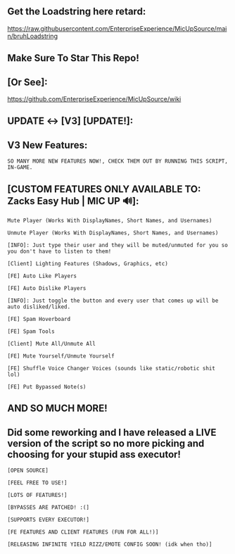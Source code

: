 ## Get the Loadstring here retard:
https://raw.githubusercontent.com/EnterpriseExperience/MicUpSource/main/bruhLoadstring

## Make Sure To Star This Repo!

## [Or See]:
https://github.com/EnterpriseExperience/MicUpSource/wiki

## UPDATE <-> [V3] [UPDATE!]:

## V3 New Features:
`SO MANY MORE NEW FEATURES NOW!, CHECK THEM OUT BY RUNNING THIS SCRIPT, IN-GAME.`

## [CUSTOM FEATURES ONLY AVAILABLE TO: Zacks Easy Hub | MIC UP 🔊]:
`Mute Player (Works With DisplayNames, Short Names, and Usernames)`

`Unmute Player (Works With DisplayNames, Short Names, and Usernames)`

`[INFO]: Just type their user and they will be muted/unmuted for you so you don't have to listen to them!`

`[Client] Lighting Features (Shadows, Graphics, etc)`

`[FE] Auto Like Players`

`[FE] Auto Dislike Players`

`[INFO]: Just toggle the button and every user that comes up will be auto disliked/liked.`

`[FE] Spam Hoverboard`

`[FE] Spam Tools`

`[Client] Mute All/Unmute All`

`[FE] Mute Yourself/Unmute Yourself`

`[FE] Shuffle Voice Changer Voices (sounds like static/robotic shit lol)`

`[FE] Put Bypassed Note(s)`

## AND SO MUCH MORE!


## Did some reworking and I have released a LIVE version of the script so no more picking and choosing for your stupid ass executor!

`[OPEN SOURCE]`

`[FEEL FREE TO USE!]`

`[LOTS OF FEATURES!]`

`[BYPASSES ARE PATCHED! :(]`

`[SUPPORTS EVERY EXECUTOR!]`

`[FE FEATURES AND CLIENT FEATURES (FUN FOR ALL!)]`

`[RELEASING INFINITE YIELD RIZZ/EMOTE CONFIG SOON! (idk when tho)]`
